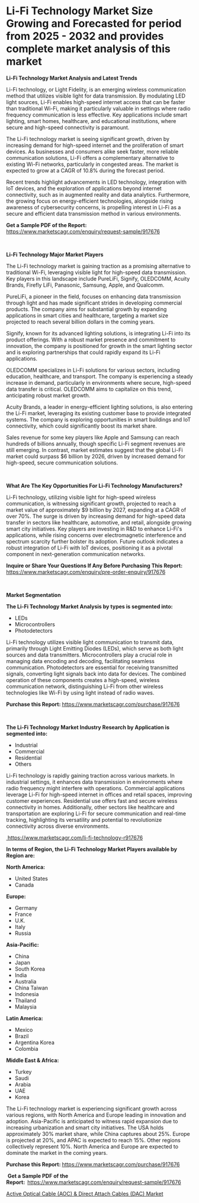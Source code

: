 <p><h1>Li-Fi Technology Market Size Growing and Forecasted for period from 2025 - 2032 and provides complete market analysis of this market</h1></p><p><strong>Li-Fi Technology Market Analysis and Latest Trends</strong></p>
<p><p>Li-Fi technology, or Light Fidelity, is an emerging wireless communication method that utilizes visible light for data transmission. By modulating LED light sources, Li-Fi enables high-speed internet access that can be faster than traditional Wi-Fi, making it particularly valuable in settings where radio frequency communication is less effective. Key applications include smart lighting, smart homes, healthcare, and educational institutions, where secure and high-speed connectivity is paramount.</p><p>The Li-Fi technology market is seeing significant growth, driven by increasing demand for high-speed internet and the proliferation of smart devices. As businesses and consumers alike seek faster, more reliable communication solutions, Li-Fi offers a complementary alternative to existing Wi-Fi networks, particularly in congested areas. The market is expected to grow at a CAGR of 10.8% during the forecast period.</p><p>Recent trends highlight advancements in LED technology, integration with IoT devices, and the exploration of applications beyond internet connectivity, such as in augmented reality and data analytics. Furthermore, the growing focus on energy-efficient technologies, alongside rising awareness of cybersecurity concerns, is propelling interest in Li-Fi as a secure and efficient data transmission method in various environments.</p></p>
<p><strong>Get a Sample PDF of the Report:&nbsp;</strong> <a href="https://www.marketscagr.com/enquiry/request-sample/917676?utm_campaign=2992&utm_medium=2&utm_source=Github&utm_content=ia&utm_term=08042025&utm_id=li-fi-technology">https://www.marketscagr.com/enquiry/request-sample/917676</a></p>
<p>&nbsp;</p>
<p><strong>Li-Fi Technology Major Market Players</strong></p>
<p><p>The Li-Fi technology market is gaining traction as a promising alternative to traditional Wi-Fi, leveraging visible light for high-speed data transmission. Key players in this landscape include PureLiFi, Signify, OLEDCOMM, Acuity Brands, Firefly LiFi, Panasonic, Samsung, Apple, and Qualcomm.</p><p>PureLiFi, a pioneer in the field, focuses on enhancing data transmission through light and has made significant strides in developing commercial products. The company aims for substantial growth by expanding applications in smart cities and healthcare, targeting a market size projected to reach several billion dollars in the coming years.</p><p>Signify, known for its advanced lighting solutions, is integrating Li-Fi into its product offerings. With a robust market presence and commitment to innovation, the company is positioned for growth in the smart lighting sector and is exploring partnerships that could rapidly expand its Li-Fi applications.</p><p>OLEDCOMM specializes in Li-Fi solutions for various sectors, including education, healthcare, and transport. The company is experiencing a steady increase in demand, particularly in environments where secure, high-speed data transfer is critical. OLEDCOMM aims to capitalize on this trend, anticipating robust market growth.</p><p>Acuity Brands, a leader in energy-efficient lighting solutions, is also entering the Li-Fi market, leveraging its existing customer base to provide integrated systems. The company is exploring opportunities in smart buildings and IoT connectivity, which could significantly boost its market share.</p><p>Sales revenue for some key players like Apple and Samsung can reach hundreds of billions annually, though specific Li-Fi segment revenues are still emerging. In contrast, market estimates suggest that the global Li-Fi market could surpass $6 billion by 2026, driven by increased demand for high-speed, secure communication solutions.</p></p>
<p>&nbsp;</p>
<p><strong>What Are The Key Opportunities For Li-Fi Technology Manufacturers?</strong></p>
<p><p>Li-Fi technology, utilizing visible light for high-speed wireless communication, is witnessing significant growth, projected to reach a market value of approximately $9 billion by 2027, expanding at a CAGR of over 70%. The surge is driven by increasing demand for high-speed data transfer in sectors like healthcare, automotive, and retail, alongside growing smart city initiatives. Key players are investing in R&D to enhance Li-Fi's applications, while rising concerns over electromagnetic interference and spectrum scarcity further bolster its adoption. Future outlook indicates a robust integration of Li-Fi with IoT devices, positioning it as a pivotal component in next-generation communication networks.</p></p>
<p><strong>Inquire or Share Your Questions If Any Before Purchasing This Report:</strong> <a href="https://www.marketscagr.com/enquiry/pre-order-enquiry/917676?utm_campaign=2992&utm_medium=2&utm_source=Github&utm_content=ia&utm_term=08042025&utm_id=li-fi-technology">https://www.marketscagr.com/enquiry/pre-order-enquiry/917676</a></p>
<p>&nbsp;</p>
<p><strong>Market Segmentation</strong></p>
<p><strong>The Li-Fi Technology Market Analysis by types is segmented into:</strong></p>
<p><ul><li>LEDs</li><li>Microcontrollers</li><li>Photodetectors</li></ul></p>
<p><p>Li-Fi technology utilizes visible light communication to transmit data, primarily through Light Emitting Diodes (LEDs), which serve as both light sources and data transmitters. Microcontrollers play a crucial role in managing data encoding and decoding, facilitating seamless communication. Photodetectors are essential for receiving transmitted signals, converting light signals back into data for devices. The combined operation of these components creates a high-speed, wireless communication network, distinguishing Li-Fi from other wireless technologies like Wi-Fi by using light instead of radio waves.</p></p>
<p><strong>Purchase this Report:&nbsp;</strong><a href="https://www.marketscagr.com/purchase/917676?utm_campaign=2992&utm_medium=2&utm_source=Github&utm_content=ia&utm_term=08042025&utm_id=li-fi-technology">https://www.marketscagr.com/purchase/917676</a></p>
<p>&nbsp;</p>
<p><strong>The Li-Fi Technology Market Industry Research by Application is segmented into:</strong></p>
<p><ul><li>Industrial</li><li>Commercial</li><li>Residential</li><li>Others</li></ul></p>
<p><p>Li-Fi technology is rapidly gaining traction across various markets. In industrial settings, it enhances data transmission in environments where radio frequency might interfere with operations. Commercial applications leverage Li-Fi for high-speed internet in offices and retail spaces, improving customer experiences. Residential use offers fast and secure wireless connectivity in homes. Additionally, other sectors like healthcare and transportation are exploring Li-Fi for secure communication and real-time tracking, highlighting its versatility and potential to revolutionize connectivity across diverse environments.</p></p>
<p><a href="https://www.marketscagr.com/li-fi-technology-r917676?utm_campaign=2992&utm_medium=2&utm_source=Github&utm_content=ia&utm_term=08042025&utm_id=li-fi-technology">&nbsp;https://www.marketscagr.com/li-fi-technology-r917676</a></p>
<p><strong>In terms of Region, the Li-Fi Technology Market Players available by Region are:</strong></p>
<p>
    <p> <strong> North America: </strong>
        <ul>
            <li>United States</li>
            <li>Canada</li>
        </ul>
        </p> 
    <p> <strong> Europe: </strong>
        <ul>
            <li>Germany</li>
            <li>France</li>
            <li>U.K.</li>
            <li>Italy</li>
            <li>Russia</li>
        </ul>
        </p> 
    <p> <strong> Asia-Pacific: </strong>
        <ul>
            <li>China</li>
            <li>Japan</li>
            <li>South Korea</li>
            <li>India</li>
            <li>Australia</li>
            <li>China Taiwan</li>
            <li>Indonesia</li>
            <li>Thailand</li>
            <li>Malaysia</li>
        </ul>
        </p> 
    <p> <strong> Latin America: </strong>
        <ul>
            <li>Mexico</li>
            <li>Brazil</li>
            <li>Argentina Korea</li>
            <li>Colombia</li>
        </ul>
        </p> 
    <p> <strong> Middle East & Africa: </strong>
        <ul>
            <li>Turkey</li>
            <li>Saudi</li>
            <li>Arabia</li>
            <li>UAE</li>
            <li>Korea</li>
        </ul>
    </p>
    </p>
<p><p>The Li-Fi technology market is experiencing significant growth across various regions, with North America and Europe leading in innovation and adoption. Asia-Pacific is anticipated to witness rapid expansion due to increasing urbanization and smart city initiatives. The USA holds approximately 30% market share, while China captures about 25%. Europe is projected at 20%, and APAC is expected to reach 15%. Other regions collectively represent 10%. North America and Europe are expected to dominate the market in the coming years.</p></p>
<p><strong>Purchase this Report: </strong><a href="https://www.marketscagr.com/purchase/917676?utm_campaign=2992&utm_medium=2&utm_source=Github&utm_content=ia&utm_term=08042025&utm_id=li-fi-technology">https://www.marketscagr.com/purchase/917676</a></p>
<p>&nbsp;<strong>Get a Sample PDF of the Report:&nbsp;&nbsp;</strong><a href="https://www.marketscagr.com/enquiry/request-sample/917676?utm_campaign=2992&utm_medium=2&utm_source=Github&utm_content=ia&utm_term=08042025&utm_id=li-fi-technology">https://www.marketscagr.com/enquiry/request-sample/917676</a></p>
<p><strong></strong></p>
<p><p><a href="https://github.com/jenithschijf/Market-Research-Report-List-1/blob/main/active-optical-cable-aoc-direct-attach-cables-dac-market.md?utm_campaign=2992&utm_medium=2&utm_source=Github&utm_content=ia&utm_term=08042025&utm_id=li-fi-technology">Active Optical Cable (AOC) & Direct Attach Cables (DAC) Market</a></p></p>